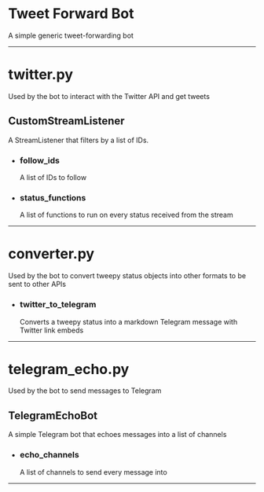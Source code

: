 # Tweet Forward Bot
A simple generic tweet-forwarding bot

---
# twitter.py
Used by the bot to interact with the Twitter API and get tweets
## CustomStreamListener
A StreamListener that filters by a list of IDs.
*   ### follow_ids
    A list of IDs to follow
*   ### status_functions
    A list of functions to run on every status received from the stream
 ---   
# converter.py
Used by the bot to convert tweepy status objects into other formats to be sent to other APIs
*   ### twitter_to_telegram
    Converts a tweepy status into a markdown Telegram message with Twitter link embeds
 ---
# telegram_echo.py
Used by the bot to send messages to Telegram
## TelegramEchoBot
A simple Telegram bot that echoes messages into a list of channels
*   ### echo_channels
    A list of channels to send every message into
 ---
